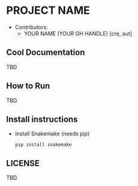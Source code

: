 # PROJECT NAME

* Contributors:
    - YOUR NAME (YOUR GH HANDLE) [cre, aut]

## Cool Documentation

TBD

## How to Run

TBD

## Install instructions
* Install Snakemake (needs pip)
    ```
    pip install snakemake
    ```

## LICENSE

TBD
